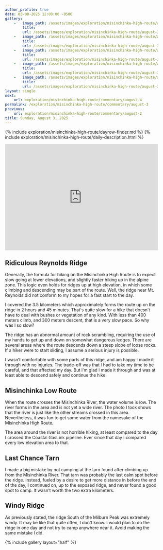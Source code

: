 ```yaml
---
author_profile: true
date: 03-08-2025 12:00:00 -0500
gallery: 
    -   image_path: /assets/images/exploration/misinchinka-high-route/august-3/small/9548.jpg
        title: 
        url: /assets/images/exploration/misinchinka-high-route/august-3/large/9548.jpg
    -   image_path: /assets/images/exploration/misinchinka-high-route/august-3/small/9549.jpg
        title: 
        url: /assets/images/exploration/misinchinka-high-route/august-3/large/9549.jpg
    -   image_path: /assets/images/exploration/misinchinka-high-route/august-3/small/9550.jpg
        title: 
        url: /assets/images/exploration/misinchinka-high-route/august-3/large/9550.jpg
    -   image_path: /assets/images/exploration/misinchinka-high-route/august-3/small/9551.jpg
        title: 
        url: /assets/images/exploration/misinchinka-high-route/august-3/large/9551.jpg
    -   image_path: /assets/images/exploration/misinchinka-high-route/august-3/small/9552.jpg
        title: 
        url: /assets/images/exploration/misinchinka-high-route/august-3/large/9552.jpg
layout: single
next:
    url: exploration/misinchinka-high-route/commentary/august-4
permalink: /exploration/misinchinka-high-route/commentary/august-3
previous:
    url: exploration/misinchinka-high-route/commentary/august-2
title: Sunday, August 3, 2025
---
```

{% include exploration/misinchinka-high-route/dayrow-finder.md %}
{% include exploration/misinchinka-high-route/daily-description.html %}

<iframe width="100%" height="350px" frameborder="0" allowfullscreen src="https://caltopo.com/m/3SARETC"></iframe>

## Ridiculous Reynolds Ridge

Generally, the formula for hiking on the Misinchinka High Route is to expect slow going at lower elevations, and slightly faster hiking up in the alpine zone. This logic even holds for ridges up at high elevation, in which some climbing and descending may be part of the route. Well, the ridge near Mt. Reynolds did not conform to my hopes for a fast start to the day.

I covered the 3.5 kilometers which approximately forms the route up on the ridge in 2 hours and 45 minutes. That's quite slow for a hike that doesn't have to deal with bushes or vegetation of any kind. With less than 400 meters climb, and 300 meters descent, that is a very slow pace. So why was I so slow?

The ridge has an abnormal amount of rock scrambling, requiring the use of my hands to get up and down on somewhat dangerous ledges. There are several areas where the route descends down a steep slope of loose rocks. If a hiker were to start sliding, I assume a serious injury is possible.

I wasn't comfortable with some parts of this ridge, and am happy I made it through with no injuries. The trade-off was that I had to take my time to be careful, and that affected my day. But I'm glad I made it through and was at least able to descend safely and continue the hike.

## Misinchinka Low Route

When the route crosses the Misinchinka River, the water volume is low. The river forms in the area and is not yet a wide river. The photo I took shows that the river is just like the other streams crossed in this area. Nevertheless, it was fun to get some water from the namesake of the Misinchinka High Route.

The area around the river is not horrible hiking, at least compared to the day I crossed the Coastal GasLink pipeline. Ever since that day I compared every low elevation area to that.

## Last Chance Tarn

I made a big mistake by not camping at the tarn found after climbing up from the Misinchinka River. That tarn was probably the last calm spot before the ridge. Instead, fueled by a desire to get more distance in before the end of the day, I continued on, up to the exposed ridge, and never found a good spot to camp. It wasn't worth the two extra kilometers.

## Windy Ridge

As previously stated, the ridge South of the Milburn Peak was extremely windy. It may be like that quite often, I don't know. I would plan to do the ridge in one day and not try to camp anywhere near it. Avoid making the same mistake I did.

{% include gallery layout="half" %}